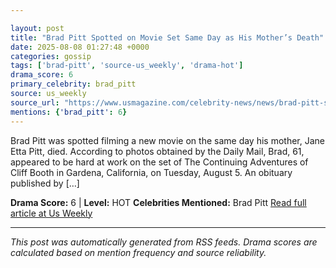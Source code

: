 ```yaml
---

layout: post
title: "Brad Pitt Spotted on Movie Set Same Day as His Mother’s Death"
date: 2025-08-08 01:27:48 +0000
categories: gossip
tags: ['brad-pitt', 'source-us_weekly', 'drama-hot']
drama_score: 6
primary_celebrity: brad_pitt
source: us_weekly
source_url: "https://www.usmagazine.com/celebrity-news/news/brad-pitt-spotted-on-movie-set-same-day-as-his-mothers-death/"
mentions: {'brad_pitt': 6}
---
```


Brad Pitt was spotted filming a new movie on the same day his mother, Jane Etta Pitt, died. According to photos obtained by the Daily Mail, Brad, 61, appeared to be hard at work on the set of The Continuing Adventures of Cliff Booth in Gardena, California, on Tuesday, August 5. An obituary published by […]

**Drama Score:** 6 | **Level:** HOT **Celebrities Mentioned:** Brad Pitt [Read full article at Us Weekly](https://www.usmagazine.com/celebrity-news/news/brad-pitt-spotted-on-movie-set-same-day-as-his-mothers-death/)

---

*This post was automatically generated from RSS feeds. Drama scores are calculated based on mention frequency and source reliability.*